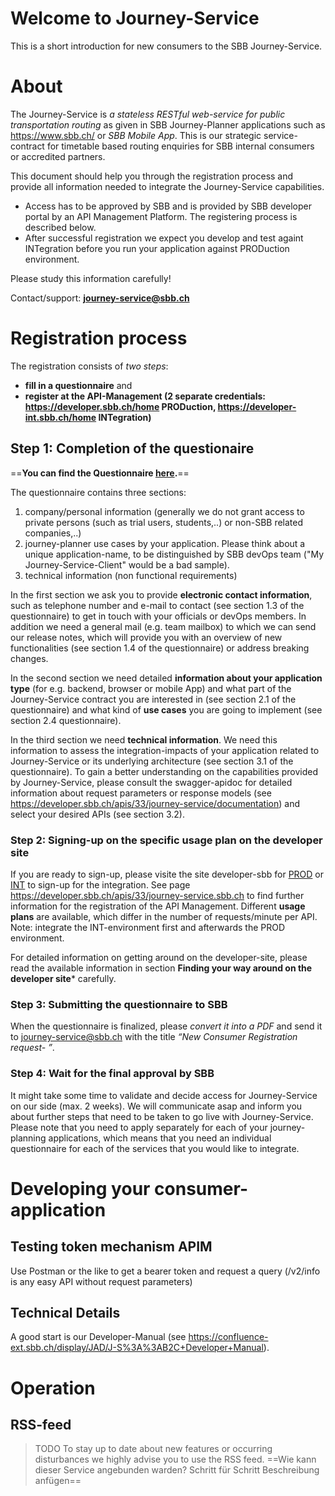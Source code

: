 # Welcome to Journey-Service

This is a short introduction for new consumers to the SBB Journey-Service.

# About
The Journey-Service is *a stateless RESTful web-service for public transportation routing* as given in SBB Journey-Planner applications such as https://www.sbb.ch/ or *SBB Mobile App*. This is our strategic service-contract for timetable based routing enquiries for SBB internal consumers or accredited partners.

This document should help you through the registration process and provide all information needed to integrate the Journey-Service capabilities. 
* Access has to be approved by SBB and is provided by SBB developer portal by an API Management Platform. The registering process is described below.
* After successful registration we expect you develop and test againt INTegration before you run your application against PRODuction environment.

Please study this information carefully!

Contact/support: **journey-service@sbb.ch**


# Registration process
The registration consists of *two steps*:
* **fill in a questionnaire** and
* **register at the API-Management (2 separate credentials: https://developer.sbb.ch/home PRODuction, https://developer-int.sbb.ch/home INTegration)**

## Step 1: Completion of the questionaire
==**You can find the Questionnaire [here](https://sbb.sharepoint.com/:w:/r/teams/297/Oeffentlich/S3_Programm/Anwendungen/Oeffentlich/KIP/Journey-Service/Operation%20Management/Consumer-Mgmt/Questionnaire-ConsumerRegistration.docx?d=w79205a803e234d4ca190dbed259ed1ed&csf=1&e=BXEkdk).**== 
 
The questionnaire contains three sections:
1. company/personal information (generally we do not grant access to private persons (such as trial users, students,..) or non-SBB related companies,..)
2. journey-planner use cases by your application. Please think about a unique application-name, to be distinguished by SBB devOps team ("My Journey-Service-Client" would be a bad sample).
3. technical information (non functional requirements)

In the first section we ask you to provide **electronic contact information**, such as telephone number and e-mail to contact (see section 1.3 of the questionnaire) to get in touch with your officials or devOps members. In addition we need a general mail (e.g. team mailbox) to which we can send our release notes, which will provide you with an overview of new functionalities (see section 1.4 of the questionnaire) or address breaking  changes.

In the second section we need detailed **information about your application type** (for e.g. backend, browser or mobile App) and what part of the Journey-Service contract you are interested in (see section 2.1 of the questionnaire) and what kind of **use cases** you are going to implement (see section 2.4 questionnaire).

In the third section we need **technical information**. We need this information to assess the integration-impacts of your application related to Journey-Service or its underlying architecture (see section 3.1 of the questionnaire).
To gain a better understanding on the capabilities provided by Journey-Service, please consult the swagger-apidoc for detailed information about request parameters or response models (see https://developer.sbb.ch/apis/33/journey-service/documentation) and select your desired APIs (see section 3.2). 

### Step 2: Signing-up on the specific usage plan on the developer site 

If you are ready to sign-up, please visite the site developer-sbb for [PROD](developer.sbb.ch) or [INT](developer-int.sbb.ch) to sign-up for the integration. 
See page https://developer.sbb.ch/apis/33/journey-service.sbb.ch to find further information for the registration of the API Management. Different **usage plans** are available, which differ in the number of requests/minute per API.
Note: integrate the INT-environment first and afterwards the PROD environment.  

For detailed information on getting around on the developer-site, please read the available information in section **Finding your way around on the developer site***  carefully. 

### Step 3: Submitting the questionnaire to SBB
When the questionnaire is finalized, please *convert it into a PDF* and send it to journey-service@sbb.ch with the title *“New Consumer Registration request- <YOUR APPLICATION NAME>”*.

### Step 4: Wait for the final approval by SBB
It might take some time to validate and decide access for Journey-Service on our side (max. 2 weeks). We will communicate asap and inform you about further steps that need to be taken to go live with Journey-Service. 
Please note that you need to apply separately for each of your journey-planning applications, which means that you need an individual questionnaire for each of the services that you would like to integrate. 

 
# Developing your consumer-application

## Testing token mechanism APIM
Use Postman or the like to get a bearer token and request a query (/v2/info is any easy API without request parameters)

## Technical Details 
A good start is our Developer-Manual (see https://confluence-ext.sbb.ch/display/JAD/J-S%3A%3AB2C+Developer+Manual).

# Operation
## RSS-feed
>TODO  To stay up to date about new features or occurring disturbances we highly advise you to use the RSS feed. ==Wie kann dieser Service angebunden warden? Schritt für Schritt Beschreibung anfügen==











   